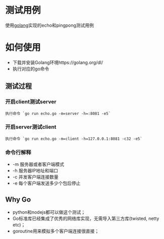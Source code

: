 # 测试用例

使用[golang](https://golang.org/)实现的echo和pingpong测试用例


# 如何使用

* 下载并安装Golang环境https://golang.org/dl/
* 执行对应的go命令
 
 
## 测试过程

### 开启client测试server
    
    执行命令 `go run echo.go -m=server -h=:8081 -e5`

### 开启server测试client

    执行命令 `go run echo.go -m=client -h=127.0.0.1:8081 -c32 -e5`
    
### 命令行解释

* -m 服务器或者客户端模式
* -h 服务器IP地址和端口
* -c 并发客户端连接数量
* -e 每个客户端发送多少个包后停止


## Why Go

* python和nodejs都可以做这个测试；
* Go标准库已经集成了优秀的网络库实现，无需导入第三方库(twisted, netty etc)；
* goroutine用来模拟多个客户端连接很直接；

